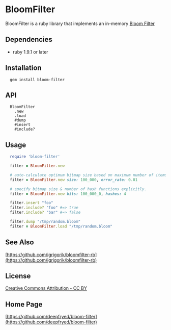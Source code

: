 # BloomFilter

BloomFilter is a ruby library that implements an in-memory [Bloom Filter](http://en.wikipedia.org/wiki/Bloom_filter)

## Dependencies

  * ruby 1.9.1 or later

## Installation

```
  gem install bloom-filter
```

## API

```
  BloomFilter
    .new
    .load
    #dump
    #insert
    #include?

```

## Usage

```ruby
  require 'bloom-filter'

  filter = BloomFilter.new

  # auto-calculate optimum bitmap size based on maximum number of items stored and desired max error rate.
  filter = BloomFilter.new size: 100_000, error_rate: 0.01

  # specify bitmap size & number of hash functions explicitly.
  filter = BloomFilter.new bits: 100_000_0, hashes: 4

  filter.insert "foo"
  filter.include? "foo" #=> true
  filter.include? "bar" #=> false

  filter.dump "/tmp/random.bloom"
  filter = BloomFilter.load "/tmp/random.bloom"
```

## See Also

[https://github.com/igrigorik/bloomfilter-rb](https://github.com/igrigorik/bloomfilter-rb)

## License

[Creative Commons Attribution - CC BY](http://creativecommons.org/licenses/by/3.0)

## Home Page

[https://github.com/deepfryed/bloom-filter](https://github.com/deepfryed/bloom-filter)
